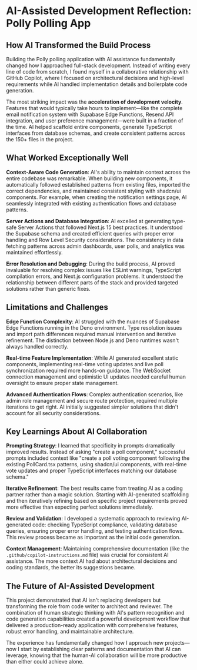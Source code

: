# AI-Assisted Development Reflection: Polly Polling App

## How AI Transformed the Build Process

Building the Polly polling application with AI assistance fundamentally changed how I approached full-stack development. Instead of writing every line of code from scratch, I found myself in a collaborative relationship with GitHub Copilot, where I focused on architectural decisions and high-level requirements while AI handled implementation details and boilerplate code generation.

The most striking impact was the **acceleration of development velocity**. Features that would typically take hours to implement—like the complete email notification system with Supabase Edge Functions, Resend API integration, and user preference management—were built in a fraction of the time. AI helped scaffold entire components, generate TypeScript interfaces from database schemas, and create consistent patterns across the 150+ files in the project.

## What Worked Exceptionally Well

**Context-Aware Code Generation**: AI's ability to maintain context across the entire codebase was remarkable. When building new components, it automatically followed established patterns from existing files, imported the correct dependencies, and maintained consistent styling with shadcn/ui components. For example, when creating the notification settings page, AI seamlessly integrated with existing authentication flows and database patterns.

**Server Actions and Database Integration**: AI excelled at generating type-safe Server Actions that followed Next.js 15 best practices. It understood the Supabase schema and created efficient queries with proper error handling and Row Level Security considerations. The consistency in data fetching patterns across admin dashboards, user polls, and analytics was maintained effortlessly.

**Error Resolution and Debugging**: During the build process, AI proved invaluable for resolving complex issues like ESLint warnings, TypeScript compilation errors, and Next.js configuration problems. It understood the relationship between different parts of the stack and provided targeted solutions rather than generic fixes.

## Limitations and Challenges

**Edge Function Complexity**: AI struggled with the nuances of Supabase Edge Functions running in the Deno environment. Type resolution issues and import path differences required manual intervention and iterative refinement. The distinction between Node.js and Deno runtimes wasn't always handled correctly.

**Real-time Feature Implementation**: While AI generated excellent static components, implementing real-time voting updates and live poll synchronization required more hands-on guidance. The WebSocket connection management and optimistic UI updates needed careful human oversight to ensure proper state management.

**Advanced Authentication Flows**: Complex authentication scenarios, like admin role management and secure route protection, required multiple iterations to get right. AI initially suggested simpler solutions that didn't account for all security considerations.

## Key Learnings About AI Collaboration

**Prompting Strategy**: I learned that specificity in prompts dramatically improved results. Instead of asking "create a poll component," successful prompts included context like "create a poll voting component following the existing PollCard.tsx patterns, using shadcn/ui components, with real-time vote updates and proper TypeScript interfaces matching our database schema."

**Iterative Refinement**: The best results came from treating AI as a coding partner rather than a magic solution. Starting with AI-generated scaffolding and then iteratively refining based on specific project requirements proved more effective than expecting perfect solutions immediately.

**Review and Validation**: I developed a systematic approach to reviewing AI-generated code: checking TypeScript compliance, validating database queries, ensuring proper error handling, and testing authentication flows. This review process became as important as the initial code generation.

**Context Management**: Maintaining comprehensive documentation (like the `.github/copilot-instructions.md` file) was crucial for consistent AI assistance. The more context AI had about architectural decisions and coding standards, the better its suggestions became.

## The Future of AI-Assisted Development

This project demonstrated that AI isn't replacing developers but transforming the role from code writer to architect and reviewer. The combination of human strategic thinking with AI's pattern recognition and code generation capabilities created a powerful development workflow that delivered a production-ready application with comprehensive features, robust error handling, and maintainable architecture.

The experience has fundamentally changed how I approach new projects—now I start by establishing clear patterns and documentation that AI can leverage, knowing that the human-AI collaboration will be more productive than either could achieve alone.

